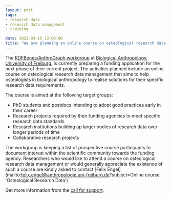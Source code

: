 ```yaml
---
layout: post
tags:
- research data
- research data management 
- training

date: 2022-03-15 13:00:00
title: "We are planning an online course on osteological research data management"
---
```


The [RDFBones/AnthroGraph workgroup](https://rdfbones.github.io/) at [Biological Anthropology](https://www.uniklinik-freiburg.de/anthropology.html), [University of Freiburg](https://uni-freiburg.de/en/), is currently preparing a funding application for the next phase of their current project. The activities planned include an online course on osteological research data management that aims to help osteologists in biological anthropology to realise solutions for their specific research data requirements.

<!--more-->

The course is aimed at the following target groups:

* PhD students and postdocs intending to adopt good practices early in their career
* Research projects required by their funding agencies to meet specific research data standards
* Research institutions building up larger bodies of research data over longer periods of time
* Collaborative research projects

The workgroup is keeping a list of prospective course participants to document interest within the scientific community towards the funding agency. Researchers who would like to attend a course on osteological research data management or would generally appreciate the existence of such a course are kindly asked to contact [Felix Engel](mailto:felix.engel@anthropologie.uni-freiburg.de?subject=Online course 'Osteological Research Data')

Get more information from the [call for support](../resources/documents/OsteologicalResearchData_CourseSupportCall.pdf).
